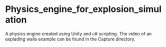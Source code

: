 # Physics_engine_for_explosion_simulation
A physics engine created using Unity and c# scripting. The video of an explading walls example can be found in the Capture directory.
